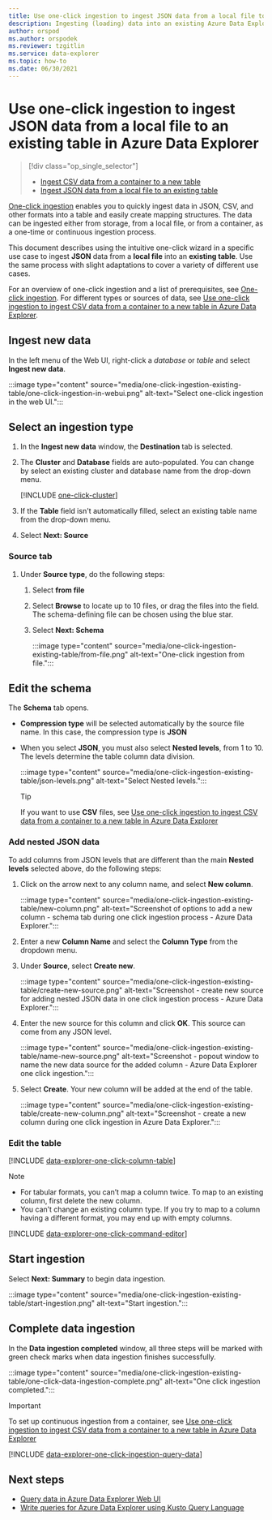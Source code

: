 ```yaml
---
title: Use one-click ingestion to ingest JSON data from a local file to an existing table in Azure Data Explorer
description: Ingesting (loading) data into an existing Azure Data Explorer table simply, using one-click ingestion.
author: orspod
ms.author: orspodek
ms.reviewer: tzgitlin
ms.service: data-explorer
ms.topic: how-to
ms.date: 06/30/2021
---
```


# Use one-click ingestion to ingest JSON data from a local file to an existing table in Azure Data Explorer


> [!div class="op_single_selector"]
> * [Ingest CSV data from a container to a new table](one-click-ingestion-new-table.md)
> * [Ingest JSON data from a local file to an existing table](one-click-ingestion-existing-table.md)

[One-click ingestion](ingest-data-one-click.md) enables you to quickly ingest data in JSON, CSV, and other formats into a table and easily create mapping structures. The data can be ingested either from storage, from a local file, or from a container, as a one-time or continuous ingestion process.  

This document describes using the intuitive one-click wizard in a specific use case to ingest **JSON** data from a **local file** into an **existing table**. Use the same process with slight adaptations to cover a variety of different use cases.

For an overview of one-click ingestion and a list of prerequisites, see [One-click ingestion](ingest-data-one-click.md).
For different types or sources of data, see [Use one-click ingestion to ingest CSV data from a container to a new table in Azure Data Explorer](one-click-ingestion-new-table.md).

## Ingest new data

In the left menu of the Web UI, right-click a *database* or *table* and select **Ingest new data**.

   :::image type="content" source="media/one-click-ingestion-existing-table/one-click-ingestion-in-webui.png" alt-text="Select one-click ingestion in the web UI.":::
 
## Select an ingestion type

1. In the **Ingest new data** window, the **Destination** tab is selected.

1. The **Cluster** and **Database** fields are auto-populated. You can change by select an existing cluster and database name from the drop-down menu.
    
    [!INCLUDE [one-click-cluster](includes/one-click-cluster.md)]

1. If the **Table** field isn't automatically filled, select an existing table name from the drop-down menu.

1. Select **Next: Source**

### Source tab

1. Under **Source type**, do the following steps:

   1. Select **from file**  
   1. Select **Browse** to locate up to 10 files, or drag the files into the field. The schema-defining file can be chosen using the blue star.
   1. Select **Next: Schema**
    
      :::image type="content" source="media/one-click-ingestion-existing-table/from-file.png" alt-text="One-click ingestion from file.":::

## Edit the schema

The **Schema** tab opens.

   * **Compression type** will be selected automatically by the source file name. In this case, the compression type is **JSON**
        
   * When you select  **JSON**, you must also select **Nested levels**, from 1 to 10. The levels determine the table column data division.

        :::image type="content" source="media/one-click-ingestion-existing-table/json-levels.png" alt-text="Select Nested levels.":::
    
       > [!TIP]
       > If you want to use **CSV** files, see [Use one-click ingestion to ingest CSV data from a container to a new table in Azure Data Explorer](one-click-ingestion-new-table.md#edit-the-schema)

### Add nested JSON data 

To add columns from JSON levels that are different than the main **Nested levels** selected above, do the following steps:

1. Click on the arrow next to any column name, and select **New column**.

    :::image type="content" source="media/one-click-ingestion-existing-table/new-column.png" alt-text="Screenshot of options to add a new column - schema tab during one click ingestion process - Azure Data Explorer.":::

1. Enter a new **Column Name** and select the **Column Type** from the dropdown menu.
1. Under **Source**, select **Create new**.

    :::image type="content" source="media/one-click-ingestion-existing-table/create-new-source.png" alt-text="Screenshot - create new source for adding nested JSON data in one click ingestion process - Azure Data Explorer.":::

1. Enter the new source for this column and click **OK**. This source can come from any JSON level.

    :::image type="content" source="media/one-click-ingestion-existing-table/name-new-source.png" alt-text="Screenshot - popout window to name the new data source for the added column - Azure Data Explorer one click ingestion.":::

1. Select **Create**. Your new column will be added at the end of the table.

    :::image type="content" source="media/one-click-ingestion-existing-table/create-new-column.png" alt-text="Screenshot - create a new column during one click ingestion in Azure Data Explorer.":::

### Edit the table 

[!INCLUDE [data-explorer-one-click-column-table](includes/data-explorer-one-click-column-table.md)]

> [!NOTE]
> * For tabular formats, you can’t map a column twice. To map to an existing column, first delete the new column.
> * You can’t change an existing column type. If you try to map to a column having a different format, you may end up with empty columns.

[!INCLUDE [data-explorer-one-click-command-editor](includes/data-explorer-one-click-command-editor.md)]

## Start ingestion

Select **Next: Summary** to begin data ingestion.

:::image type="content" source="media/one-click-ingestion-existing-table/start-ingestion.png" alt-text="Start ingestion.":::

## Complete data ingestion

In the **Data ingestion completed** window, all three steps will be marked with green check marks when data ingestion finishes successfully.

:::image type="content" source="media/one-click-ingestion-existing-table/one-click-data-ingestion-complete.png" alt-text="One click ingestion completed.":::

> [!IMPORTANT]
> To set up continuous ingestion from a container, see [Use one-click ingestion to ingest CSV data from a container to a new table in Azure Data Explorer](one-click-ingestion-new-table.md#create-continuous-ingestion)

[!INCLUDE [data-explorer-one-click-ingestion-query-data](includes/data-explorer-one-click-ingestion-query-data.md)]

## Next steps

* [Query data in Azure Data Explorer Web UI](web-query-data.md)
* [Write queries for Azure Data Explorer using Kusto Query Language](write-queries.md)
